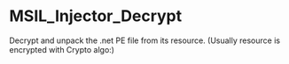 # MSIL_Injector_Decrypt

Decrypt and unpack the .net PE file from its resource. (Usually resource is encrypted with Crypto algo:)
